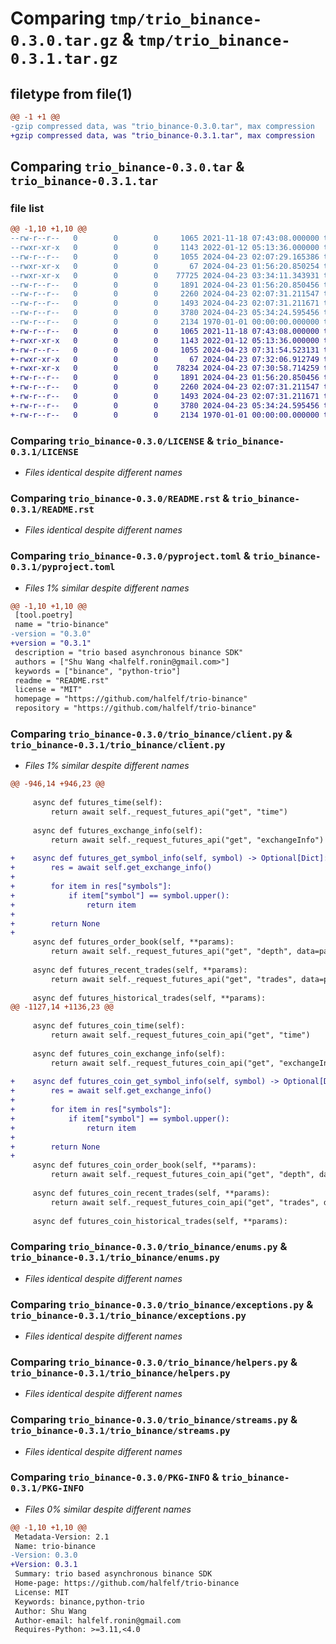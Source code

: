 # Comparing `tmp/trio_binance-0.3.0.tar.gz` & `tmp/trio_binance-0.3.1.tar.gz`

## filetype from file(1)

```diff
@@ -1 +1 @@
-gzip compressed data, was "trio_binance-0.3.0.tar", max compression
+gzip compressed data, was "trio_binance-0.3.1.tar", max compression
```

## Comparing `trio_binance-0.3.0.tar` & `trio_binance-0.3.1.tar`

### file list

```diff
@@ -1,10 +1,10 @@
--rw-r--r--   0        0        0     1065 2021-11-18 07:43:08.000000 trio_binance-0.3.0/LICENSE
--rwxr-xr-x   0        0        0     1143 2022-01-12 05:13:36.000000 trio_binance-0.3.0/README.rst
--rw-r--r--   0        0        0     1055 2024-04-23 02:07:29.165386 trio_binance-0.3.0/pyproject.toml
--rwxr-xr-x   0        0        0       67 2024-04-23 01:56:20.850254 trio_binance-0.3.0/trio_binance/__init__.py
--rwxr-xr-x   0        0        0    77725 2024-04-23 03:34:11.343931 trio_binance-0.3.0/trio_binance/client.py
--rw-r--r--   0        0        0     1891 2024-04-23 01:56:20.850456 trio_binance-0.3.0/trio_binance/enums.py
--rw-r--r--   0        0        0     2260 2024-04-23 02:07:31.211547 trio_binance-0.3.0/trio_binance/exceptions.py
--rw-r--r--   0        0        0     1493 2024-04-23 02:07:31.211671 trio_binance-0.3.0/trio_binance/helpers.py
--rw-r--r--   0        0        0     3780 2024-04-23 05:34:24.595456 trio_binance-0.3.0/trio_binance/streams.py
--rw-r--r--   0        0        0     2134 1970-01-01 00:00:00.000000 trio_binance-0.3.0/PKG-INFO
+-rw-r--r--   0        0        0     1065 2021-11-18 07:43:08.000000 trio_binance-0.3.1/LICENSE
+-rwxr-xr-x   0        0        0     1143 2022-01-12 05:13:36.000000 trio_binance-0.3.1/README.rst
+-rw-r--r--   0        0        0     1055 2024-04-23 07:31:54.523131 trio_binance-0.3.1/pyproject.toml
+-rwxr-xr-x   0        0        0       67 2024-04-23 07:32:06.912749 trio_binance-0.3.1/trio_binance/__init__.py
+-rwxr-xr-x   0        0        0    78234 2024-04-23 07:30:58.714259 trio_binance-0.3.1/trio_binance/client.py
+-rw-r--r--   0        0        0     1891 2024-04-23 01:56:20.850456 trio_binance-0.3.1/trio_binance/enums.py
+-rw-r--r--   0        0        0     2260 2024-04-23 02:07:31.211547 trio_binance-0.3.1/trio_binance/exceptions.py
+-rw-r--r--   0        0        0     1493 2024-04-23 02:07:31.211671 trio_binance-0.3.1/trio_binance/helpers.py
+-rw-r--r--   0        0        0     3780 2024-04-23 05:34:24.595456 trio_binance-0.3.1/trio_binance/streams.py
+-rw-r--r--   0        0        0     2134 1970-01-01 00:00:00.000000 trio_binance-0.3.1/PKG-INFO
```

### Comparing `trio_binance-0.3.0/LICENSE` & `trio_binance-0.3.1/LICENSE`

 * *Files identical despite different names*

### Comparing `trio_binance-0.3.0/README.rst` & `trio_binance-0.3.1/README.rst`

 * *Files identical despite different names*

### Comparing `trio_binance-0.3.0/pyproject.toml` & `trio_binance-0.3.1/pyproject.toml`

 * *Files 1% similar despite different names*

```diff
@@ -1,10 +1,10 @@
 [tool.poetry]
 name = "trio-binance"
-version = "0.3.0"
+version = "0.3.1"
 description = "trio based asynchronous binance SDK"
 authors = ["Shu Wang <halfelf.ronin@gmail.com>"]
 keywords = ["binance", "python-trio"]
 readme = "README.rst"
 license = "MIT"
 homepage = "https://github.com/halfelf/trio-binance"
 repository = "https://github.com/halfelf/trio-binance"
```

### Comparing `trio_binance-0.3.0/trio_binance/client.py` & `trio_binance-0.3.1/trio_binance/client.py`

 * *Files 1% similar despite different names*

```diff
@@ -946,14 +946,23 @@
 
     async def futures_time(self):
         return await self._request_futures_api("get", "time")
 
     async def futures_exchange_info(self):
         return await self._request_futures_api("get", "exchangeInfo")
 
+    async def futures_get_symbol_info(self, symbol) -> Optional[Dict]:
+        res = await self.get_exchange_info()
+
+        for item in res["symbols"]:
+            if item["symbol"] == symbol.upper():
+                return item
+
+        return None
+
     async def futures_order_book(self, **params):
         return await self._request_futures_api("get", "depth", data=params)
 
     async def futures_recent_trades(self, **params):
         return await self._request_futures_api("get", "trades", data=params)
 
     async def futures_historical_trades(self, **params):
@@ -1127,14 +1136,23 @@
 
     async def futures_coin_time(self):
         return await self._request_futures_coin_api("get", "time")
 
     async def futures_coin_exchange_info(self):
         return await self._request_futures_coin_api("get", "exchangeInfo")
 
+    async def futures_coin_get_symbol_info(self, symbol) -> Optional[Dict]:
+        res = await self.get_exchange_info()
+
+        for item in res["symbols"]:
+            if item["symbol"] == symbol.upper():
+                return item
+
+        return None
+
     async def futures_coin_order_book(self, **params):
         return await self._request_futures_coin_api("get", "depth", data=params)
 
     async def futures_coin_recent_trades(self, **params):
         return await self._request_futures_coin_api("get", "trades", data=params)
 
     async def futures_coin_historical_trades(self, **params):
```

### Comparing `trio_binance-0.3.0/trio_binance/enums.py` & `trio_binance-0.3.1/trio_binance/enums.py`

 * *Files identical despite different names*

### Comparing `trio_binance-0.3.0/trio_binance/exceptions.py` & `trio_binance-0.3.1/trio_binance/exceptions.py`

 * *Files identical despite different names*

### Comparing `trio_binance-0.3.0/trio_binance/helpers.py` & `trio_binance-0.3.1/trio_binance/helpers.py`

 * *Files identical despite different names*

### Comparing `trio_binance-0.3.0/trio_binance/streams.py` & `trio_binance-0.3.1/trio_binance/streams.py`

 * *Files identical despite different names*

### Comparing `trio_binance-0.3.0/PKG-INFO` & `trio_binance-0.3.1/PKG-INFO`

 * *Files 0% similar despite different names*

```diff
@@ -1,10 +1,10 @@
 Metadata-Version: 2.1
 Name: trio-binance
-Version: 0.3.0
+Version: 0.3.1
 Summary: trio based asynchronous binance SDK
 Home-page: https://github.com/halfelf/trio-binance
 License: MIT
 Keywords: binance,python-trio
 Author: Shu Wang
 Author-email: halfelf.ronin@gmail.com
 Requires-Python: >=3.11,<4.0
```

